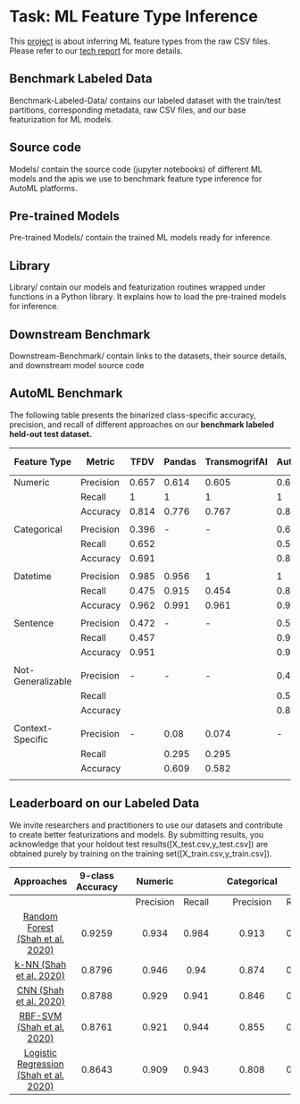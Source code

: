 # Task: ML Feature Type Inference

This [project](https://adalabucsd.github.io/sortinghat.html) is about inferring ML feature types from the raw CSV files. Please refer to our [tech report](https://adalabucsd.github.io/papers/TR_2020_SortingHat.pdf) for more details.


## Benchmark Labeled Data

Benchmark-Labeled-Data/ contains our labeled dataset with the train/test partitions, corresponding metadata, raw CSV files, and our base featurization for ML models.

## Source code

Models/ contain the source code (jupyter notebooks) of different ML models and the apis we use to benchmark feature type inference for AutoML platforms.

## Pre-trained Models

Pre-trained Models/ contain the trained ML models ready for inference.

## Library

Library/ contain our models and featurization routines wrapped under functions in a Python library. It explains how to load the pre-trained models for inference.

## Downstream Benchmark

Downstream-Benchmark/ contain links to the datasets, their source details, and downstream model source code


## AutoML Benchmark

The following table presents the binarized class-specific accuracy, precision, and recall of different approaches on our **benchmark labeled held-out test dataset.**

| Feature Type          | Metric           |     TFDV          |     Pandas    |     TransmogrifAI    |     AutoGluon     |     Log Reg       |     CNN           |     Rand   Forest    |
|-----------------------|------------------|-------------------|---------------|----------------------|-------------------|-------------------|-------------------|----------------------|
|     Numeric           |     Precision    |     0.657         |     0.614     |     0.605            |     0.646         |     0.909         |     0.929         |     0.934            |
|                       |     Recall       |     1             |     1         |     1                |     1             |     0.943         |     0.941         |     0.984            |
|                       |     Accuracy     |     0.814         |     0.776     |     0.767            |     0.805         |     0.946         |     0.953         |     0.97             |
|                       |                  |                   |               |                      |                   |                   |                   |                      |
|     Categorical       |     Precision    |     0.396         |     -         |     -                |     0.667         |     0.808         |     0.846         |     0.913            |
|                       |     Recall       |     0.652         |               |                      |     0.534         |     0.884         |     0.928         |     0.943            |
|                       |     Accuracy     |     0.691         |               |                      |     0.831         |     0.925         |     0.945         |     0.966            |
|                       |                  |                   |               |                      |                   |                   |                   |                      |
|     Datetime          |     Precision    |     0.985         |     0.956     |     1                |     1             |     0.951         |     0.925         |     0.945            |
|                       |     Recall       |     0.475         |     0.915     |     0.454            |     0.844         |     0.972         |     0.965         |     0.972            |
|                       |     Accuracy     |     0.962         |     0.991     |     0.961            |     0.989         |     0.994         |     0.992         |     0.994            |
|                       |                  |                   |               |                      |                   |                   |                   |                      |
|     Sentence          |     Precision    |     0.472         |     -         |     -                |     0.516         |     0.913         |     0.725         |     0.865            |
|                       |     Recall       |     0.457         |               |                      |     0.902         |     0.793         |     0.804         |     0.902            |
|                       |     Accuracy     |     0.951         |               |                      |     0.956         |     0.987         |     0.977         |     0.989            |
|                       |                  |                   |               |                      |                   |                   |                   |                      |
|     Not-Generalizable |     Precision    |     -             |     -         |     -                |     0.465         |     0.732         |     0.81          |     0.934            |
|                       |     Recall       |                   |               |                      |     0.53          |     0.732         |     0.66          |     0.86             |
|                       |     Accuracy     |                   |               |                      |     0.883         |     0.947         |     0.937         |     0.978            |
|                       |                  |                   |               |                      |                   |                   |                   |                      |
|     Context-Specific  |     Precision    |     -             |     0.08      |     0.074            |     -             |     0.747         |     0.741         |     0.859            |
|                       |     Recall       |                   |     0.295     |     0.295            |                   |     0.621         |     0.663         |     0.705            |
|                       |     Accuracy     |                   |     0.609     |     0.582            |                   |     0.944         |     0.946         |     0.961            |
|                       |                  |                   |               |                      |                   |                   |                   |                      |

<!-- ![TableComparison](images/table_comparison.png) -->


## Leaderboard on our Labeled Data

We invite researchers and practitioners to use our datasets and contribute to create better featurizations and models. By submitting results, you acknowledge that your holdout test results([X_test.csv,y_test.csv]) are obtained purely by training on the training set([X_train.csv,y_train.csv]).

<!-- ![TableAccuracy](images/table_models_all.png) -->

|                                                 Approaches                                               |     9-class      Accuracy    |   |      Numeric     |               |   |     Categorical    |               |   |      Datetime    |               |   |      Sentence    |               |   |        URL       |               |   |     Embedded   Number    |               |   |        List      |               |   |     Not-Generalizable    |               |   |     Context-Specific    |               |   |
|:--------------------------------------------------------------------------------------------------------:|:----------------------------:|---|:----------------:|:-------------:|---|:------------------:|:-------------:|---|:----------------:|:-------------:|---|:----------------:|:-------------:|---|:----------------:|:-------------:|---|:------------------------:|:-------------:|---|:----------------:|:-------------:|---|:------------------------:|:-------------:|---|:-----------------------:|:-------------:|---|
|                                                                                                          |                              |   |     Precision    |     Recall    |   |      Precision     |     Recall    |   |     Precision    |     Recall    |   |     Precision    |     Recall    |   |     Precision    |     Recall    |   |         Precision        |     Recall    |   |     Precision    |     Recall    |   |         Precision        |     Recall    |   |         Precision       |     Recall    |   |
|     [Random Forest (Shah et al. 2020)](https://adalabucsd.github.io/papers/TR_2020_SortingHat.pdf)       |             0.9259           |   |       0.934      |      0.984    |   |        0.913       |      0.943    |   |       0.945      |      0.972    |   |       0.865      |      0.902    |   |       0.968      |      0.938    |   |           0.929          |      0.929    |   |         1        |      0.827    |   |           0.934          |      0.86     |   |           0.859         |      0.705    |   |
|     [k-NN (Shah et al. 2020)](https://adalabucsd.github.io/papers/TR_2020_SortingHat.pdf)                |             0.8796           |   |       0.946      |      0.94     |   |        0.874       |      0.884    |   |       0.914      |      0.952    |   |       0.841      |      0.796    |   |         1        |      0.909    |   |           0.842          |      0.885    |   |        0.87      |      0.769    |   |           0.838          |      0.801    |   |           0.681         |      0.722    |   |
|     [CNN (Shah et al. 2020)](https://adalabucsd.github.io/papers/TR_2020_SortingHat.pdf)                 |             0.8788           |   |       0.929      |      0.941    |   |        0.846       |      0.928    |   |       0.925      |      0.965    |   |       0.725      |      0.804    |   |       0.828      |      0.75     |   |           0.747          |      0.717    |   |       0.732      |      0.577    |   |            0.81          |      0.693    |   |           0.741         |      0.663    |   |
|     [RBF-SVM (Shah et al. 2020)](https://adalabucsd.github.io/papers/TR_2020_SortingHat.pdf)             |             0.8761           |   |       0.921      |      0.944    |   |        0.855       |      0.885    |   |         1        |      0.963    |   |       0.879      |      0.624    |   |       0.967      |      0.879    |   |           0.955          |      0.972    |   |       0.542      |      0.907    |   |           0.832          |      0.796    |   |           0.768         |      0.676    |   |
|     [Logistic Regression (Shah et al. 2020)](https://adalabucsd.github.io/papers/TR_2020_SortingHat.pdf) |             0.8643           |   |       0.909      |      0.943    |   |        0.808       |      0.884    |   |       0.951      |      0.972    |   |       0.913      |      0.793    |   |       0.939      |      0.969    |   |           0.919          |      0.919    |   |        0.93      |      0.769    |   |           0.732          |      0.66     |   |           0.747         |      0.621    |   |